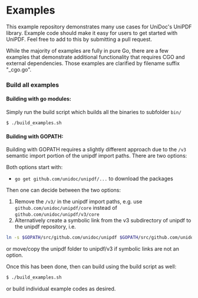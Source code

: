 # Examples

This example repository demonstrates many use cases for UniDoc's UniPDF library. Example code should make
it easy for users to get started with UniPDF. Feel free to add to this by submitting
a pull request.

While the majority of examples are fully in pure Go, there are a few examples that demonstrate additional 
functionality that requires CGO and external dependencies. Those examples are clarified by filename suffix "_cgo.go".

### Build all examples

#### Building with go modules:
Simply run the build script which builds all the binaries to subfolder `bin/`

```bash
$ ./build_examples.sh
```

#### Building with GOPATH:
Building with GOPATH requires a slightly different approach due to the `/v3` semantic import portion of the unipdf import paths.  There are two options:

Both options start with:
- `go get github.com/unidoc/unipdf/...` to download the packages

Then one can decide between the two options:

1. Remove the `/v3/` in the unipdf import paths, e.g. use `github.com/unidoc/unipdf/core` instead of `github.com/unidoc/unipdf/v3/core`
2. Alternatively create a symbolic link from the v3 subdirectory of unipdf to the unipdf repository, i.e.
```bash
ln -s $GOPATH/src/github.com/unidoc/unipdf $GOPATH/src/github.com/unidoc/unipdf/v3
```
or move/copy the unipdf folder to unipdf/v3 if symbolic links are not an option.

Once this has been done, then can build using the build script as well:
```bash
$ ./build_examples.sh
```
or build individual example codes as desired.
